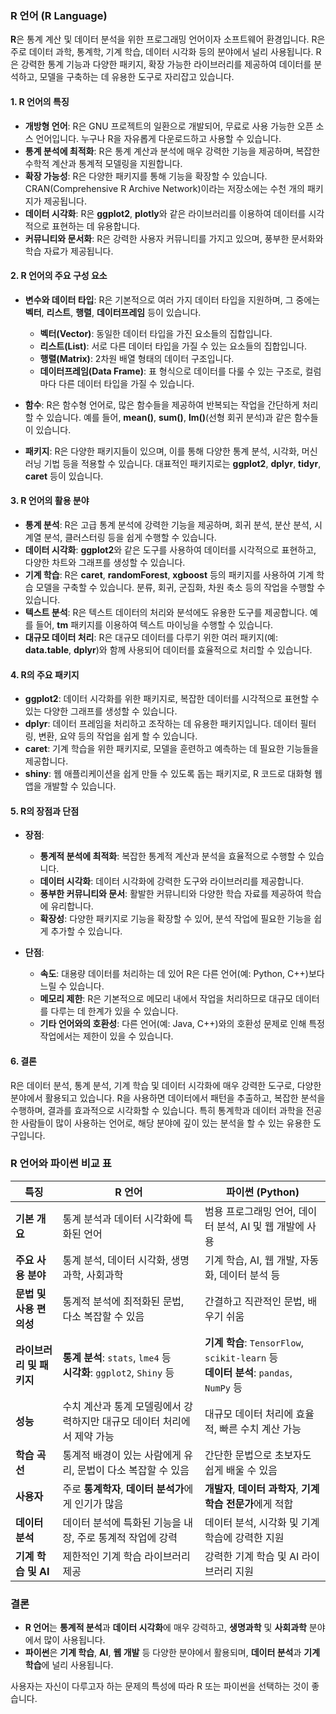 ### R 언어 (R Language)

**R**은 통계 계산 및 데이터 분석을 위한 프로그래밍 언어이자 소프트웨어 환경입니다. R은 주로 데이터 과학, 통계학, 기계 학습, 데이터 시각화 등의 분야에서 널리 사용됩니다. R은 강력한 통계 기능과 다양한 패키지, 확장 가능한 라이브러리를 제공하여 데이터를 분석하고, 모델을 구축하는 데 유용한 도구로 자리잡고 있습니다.

#### 1. R 언어의 특징

- **개방형 언어**: R은 GNU 프로젝트의 일환으로 개발되어, 무료로 사용 가능한 오픈 소스 언어입니다. 누구나 R을 자유롭게 다운로드하고 사용할 수 있습니다.
- **통계 분석에 최적화**: R은 통계 계산과 분석에 매우 강력한 기능을 제공하며, 복잡한 수학적 계산과 통계적 모델링을 지원합니다.
- **확장 가능성**: R은 다양한 패키지를 통해 기능을 확장할 수 있습니다. CRAN(Comprehensive R Archive Network)이라는 저장소에는 수천 개의 패키지가 제공됩니다.
- **데이터 시각화**: R은 **ggplot2**, **plotly**와 같은 라이브러리를 이용하여 데이터를 시각적으로 표현하는 데 유용합니다.
- **커뮤니티와 문서화**: R은 강력한 사용자 커뮤니티를 가지고 있으며, 풍부한 문서화와 학습 자료가 제공됩니다.

#### 2. R 언어의 주요 구성 요소

- **변수와 데이터 타입**: R은 기본적으로 여러 가지 데이터 타입을 지원하며, 그 중에는 **벡터**, **리스트**, **행렬**, **데이터프레임** 등이 있습니다. 
  - **벡터(Vector)**: 동일한 데이터 타입을 가진 요소들의 집합입니다.
  - **리스트(List)**: 서로 다른 데이터 타입을 가질 수 있는 요소들의 집합입니다.
  - **행렬(Matrix)**: 2차원 배열 형태의 데이터 구조입니다.
  - **데이터프레임(Data Frame)**: 표 형식으로 데이터를 다룰 수 있는 구조로, 컬럼마다 다른 데이터 타입을 가질 수 있습니다.

- **함수**: R은 함수형 언어로, 많은 함수들을 제공하여 반복되는 작업을 간단하게 처리할 수 있습니다. 예를 들어, **mean()**, **sum()**, **lm()**(선형 회귀 분석)과 같은 함수들이 있습니다.

- **패키지**: R은 다양한 패키지들이 있으며, 이를 통해 다양한 통계 분석, 시각화, 머신러닝 기법 등을 적용할 수 있습니다. 대표적인 패키지로는 **ggplot2**, **dplyr**, **tidyr**, **caret** 등이 있습니다.

#### 3. R 언어의 활용 분야

- **통계 분석**: R은 고급 통계 분석에 강력한 기능을 제공하며, 회귀 분석, 분산 분석, 시계열 분석, 클러스터링 등을 쉽게 수행할 수 있습니다.
- **데이터 시각화**: **ggplot2**와 같은 도구를 사용하여 데이터를 시각적으로 표현하고, 다양한 차트와 그래프를 생성할 수 있습니다.
- **기계 학습**: R은 **caret**, **randomForest**, **xgboost** 등의 패키지를 사용하여 기계 학습 모델을 구축할 수 있습니다. 분류, 회귀, 군집화, 차원 축소 등의 작업을 수행할 수 있습니다.
- **텍스트 분석**: R은 텍스트 데이터의 처리와 분석에도 유용한 도구를 제공합니다. 예를 들어, **tm** 패키지를 이용하여 텍스트 마이닝을 수행할 수 있습니다.
- **대규모 데이터 처리**: R은 대규모 데이터를 다루기 위한 여러 패키지(예: **data.table**, **dplyr**)와 함께 사용되어 데이터를 효율적으로 처리할 수 있습니다.

#### 4. R의 주요 패키지

- **ggplot2**: 데이터 시각화를 위한 패키지로, 복잡한 데이터를 시각적으로 표현할 수 있는 다양한 그래프를 생성할 수 있습니다.
- **dplyr**: 데이터 프레임을 처리하고 조작하는 데 유용한 패키지입니다. 데이터 필터링, 변환, 요약 등의 작업을 쉽게 할 수 있습니다.
- **caret**: 기계 학습을 위한 패키지로, 모델을 훈련하고 예측하는 데 필요한 기능들을 제공합니다.
- **shiny**: 웹 애플리케이션을 쉽게 만들 수 있도록 돕는 패키지로, R 코드로 대화형 웹 앱을 개발할 수 있습니다.

#### 5. R의 장점과 단점

- **장점**:
  - **통계적 분석에 최적화**: 복잡한 통계적 계산과 분석을 효율적으로 수행할 수 있습니다.
  - **데이터 시각화**: 데이터 시각화에 강력한 도구와 라이브러리를 제공합니다.
  - **풍부한 커뮤니티와 문서**: 활발한 커뮤니티와 다양한 학습 자료를 제공하여 학습에 유리합니다.
  - **확장성**: 다양한 패키지로 기능을 확장할 수 있어, 분석 작업에 필요한 기능을 쉽게 추가할 수 있습니다.

- **단점**:
  - **속도**: 대용량 데이터를 처리하는 데 있어 R은 다른 언어(예: Python, C++)보다 느릴 수 있습니다.
  - **메모리 제한**: R은 기본적으로 메모리 내에서 작업을 처리하므로 대규모 데이터를 다루는 데 한계가 있을 수 있습니다.
  - **기타 언어와의 호환성**: 다른 언어(예: Java, C++)와의 호환성 문제로 인해 특정 작업에서는 제한이 있을 수 있습니다.

#### 6. 결론

R은 데이터 분석, 통계 분석, 기계 학습 및 데이터 시각화에 매우 강력한 도구로, 다양한 분야에서 활용되고 있습니다. R을 사용하면 데이터에서 패턴을 추출하고, 복잡한 분석을 수행하며, 결과를 효과적으로 시각화할 수 있습니다. 특히 통계학과 데이터 과학을 전공한 사람들이 많이 사용하는 언어로, 해당 분야에 깊이 있는 분석을 할 수 있는 유용한 도구입니다.


### R 언어와 파이썬 비교 표

| **특징**                   | **R 언어**                                    | **파이썬 (Python)**                          |
|----------------------------|-----------------------------------------------|---------------------------------------------|
| **기본 개요**               | 통계 분석과 데이터 시각화에 특화된 언어             | 범용 프로그래밍 언어, 데이터 분석, AI 및 웹 개발에 사용 |
| **주요 사용 분야**          | 통계 분석, 데이터 시각화, 생명과학, 사회과학          | 기계 학습, AI, 웹 개발, 자동화, 데이터 분석 등        |
| **문법 및 사용 편의성**     | 통계적 분석에 최적화된 문법, 다소 복잡할 수 있음        | 간결하고 직관적인 문법, 배우기 쉬움                    |
| **라이브러리 및 패키지**    | **통계 분석**: `stats`, `lme4` 등<br>**시각화**: `ggplot2`, `Shiny` 등 | **기계 학습**: `TensorFlow`, `scikit-learn` 등<br>**데이터 분석**: `pandas`, `NumPy` 등 |
| **성능**                    | 수치 계산과 통계 모델링에서 강력하지만 대규모 데이터 처리에서 제약 가능 | 대규모 데이터 처리에 효율적, 빠른 수치 계산 가능        |
| **학습 곡선**               | 통계적 배경이 있는 사람에게 유리, 문법이 다소 복잡할 수 있음 | 간단한 문법으로 초보자도 쉽게 배울 수 있음            |
| **사용자**                  | 주로 **통계학자**, **데이터 분석가**에게 인기가 많음   | **개발자**, **데이터 과학자**, **기계 학습 전문가**에게 적합 |
| **데이터 분석**             | 데이터 분석에 특화된 기능을 내장, 주로 통계적 작업에 강력 | 데이터 분석, 시각화 및 기계 학습에 강력한 지원       |
| **기계 학습 및 AI**         | 제한적인 기계 학습 라이브러리 제공                    | 강력한 기계 학습 및 AI 라이브러리 지원                 |

### 결론

- **R 언어**는 **통계적 분석**과 **데이터 시각화**에 매우 강력하고, **생명과학** 및 **사회과학** 분야에서 많이 사용됩니다.
- **파이썬**은 **기계 학습**, **AI**, **웹 개발** 등 다양한 분야에서 활용되며, **데이터 분석**과 **기계 학습**에 널리 사용됩니다.

사용자는 자신이 다루고자 하는 문제의 특성에 따라 R 또는 파이썬을 선택하는 것이 좋습니다.
